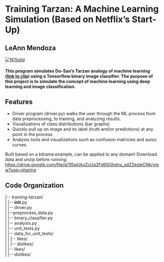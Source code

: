 # Training Tarzan: A Machine Learning Simulation (Based on Netflix’s Start-Up)
## LeAnn Mendoza

[![N|Solid](https://i2.wp.com/i.imgur.com/HBr50Ph.png?ssl=1)](https://i2.wp.com/i.imgur.com/HBr50Ph.png?ssl=1)

#### This program  simulates Do-San’s Tarzan analogy of machine learning [(link to clip)](https://youtube.com/clip/Ugkxs_VCFjTgGugzAIkanCq1qtxetKY99Vog) using a Tensorflow binary image classifier. The purpose of this project is to simulate the concept of machine learning using deep learning and image classification. 

## Features

- Driver program (driver.py) walks the user through the ML process from data preprocessing, to training, and analyzing results. 
- Visualizations of class distributions (bar graphs)
- Quickly pull up on image and its label (truth and/or predictions) at any point in the process
- Analysis tools and visualizations such as confusion matricies and auroc curves.

Built based on a kdrama example, can be applied to any domain!
Download data and unzip before running: https://drive.google.com/file/d/1l5wUkxZcUa2Fd6SGhqhs_sdZZesleCNk/view?usp=sharing

## Code Organization

|-- training-tarzan/<br>
|   |-- __init__.py<br>
|   |-- driver.py<br>
|   |--preprocess_data.py<br>
|   |-- binary_classifier.py<br>
|   |-- analysis.py<br>
|   |-- unit_tests.py<br>
|   |-- data_for_unit_tests/<br>
|   |   |-- likes/<br>
|   |   |-- dislikes/<br>
|   |-- likes/<br>
|   |-- dislikes/ <br>
